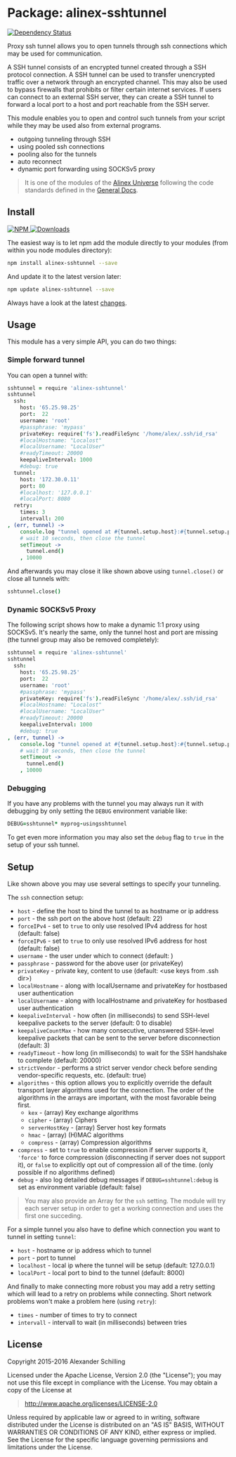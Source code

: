 Package: alinex-sshtunnel
=================================================

[![Dependency Status](https://gemnasium.com/alinex/node-sshtunnel.png)](https://gemnasium.com/alinex/node-sshtunnel)

Proxy ssh tunnel allows you to open tunnels through ssh connections which may be
used for communication.

A SSH tunnel consists of an encrypted tunnel created through a SSH protocol
connection. A SSH tunnel can be used to transfer unencrypted traffic over a
network through an encrypted channel. This may also be used to bypass firewalls
that prohibits or filter certain internet services.
If users can connect to an external SSH server, they can create a SSH tunnel to
forward a local port to a host and port reachable from the SSH server.

This module enables you to open and control such tunnels from your script while
they may be used also from external programs.

- outgoing tunneling through SSH
- using pooled ssh connections
- pooling also for the tunnels
- auto reconnect
- dynamic port forwarding using SOCKSv5 proxy

> It is one of the modules of the [Alinex Universe](http://alinex.github.io/code.html)
> following the code standards defined in the [General Docs](http://alinex.github.io/develop).

Install
-------------------------------------------------

[![NPM](https://nodei.co/npm/alinex-sshtunnel.png?downloads=true&downloadRank=true&stars=true)
 ![Downloads](https://nodei.co/npm-dl/alinex-sshtunnel.png?months=9&height=3)
](https://www.npmjs.com/package/alinex-sshtunnel)

The easiest way is to let npm add the module directly to your modules
(from within you node modules directory):

``` sh
npm install alinex-sshtunnel --save
```

And update it to the latest version later:

``` sh
npm update alinex-sshtunnel --save
```

Always have a look at the latest [changes](Changelog.md).


Usage
-------------------------------------------------
This module has a very simple API, you can do two things:

### Simple forward tunnel

You can open a tunnel with:

``` coffee
sshtunnel = require 'alinex-sshtunnel'
sshtunnel
  ssh:
    host: '65.25.98.25'
    port:  22
    username: 'root'
    #passphrase: 'mypass'
    privateKey: require('fs').readFileSync '/home/alex/.ssh/id_rsa'
    #localHostname: "Localost"
    #localUsername: "LocalUser"
    #readyTimeout: 20000
    keepaliveInterval: 1000
    #debug: true
  tunnel:
    host: '172.30.0.11'
    port: 80
    #localhost: '127.0.0.1'
    #localPort: 8080
  retry:
    times: 3
    intervall: 200
, (err, tunnel) ->
    console.log "tunnel opened at #{tunnel.setup.host}:#{tunnel.setup.port}"
    # wait 10 seconds, then close the tunnel
    setTimeout ->
      tunnel.end()
    , 10000
```

And afterwards you may close it like shown above using `tunnel.close()` or
close all tunnels with:

``` coffee
sshtunnel.close()
```

### Dynamic SOCKSv5 Proxy

The following script shows how to make a dynamic 1:1 proxy using SOCKSv5. It's
nearly the same, only the tunnel host and port are missing (the tunnel group
may also be removed completely):

``` coffee
sshtunnel = require 'alinex-sshtunnel'
sshtunnel
  ssh:
    host: '65.25.98.25'
    port:  22
    username: 'root'
    #passphrase: 'mypass'
    privateKey: require('fs').readFileSync '/home/alex/.ssh/id_rsa'
    #localHostname: "Localost"
    #localUsername: "LocalUser"
    #readyTimeout: 20000
    keepaliveInterval: 1000
    #debug: true
, (err, tunnel) ->
    console.log "tunnel opened at #{tunnel.setup.host}:#{tunnel.setup.port}"
    # wait 10 seconds, then close the tunnel
    setTimeout ->
      tunnel.end()
    , 10000
```

### Debugging

If you have any problems with the tunnel you may always run it with debugging by
only setting the `DEBUG` environment variable like:

``` coffee
DEBUG=sshtunnel* myprog-usingsshtunnel
```

To get even more information you may also set the `debug` flag to `true` in the
setup of your ssh tunnel.


Setup
-------------------------------------------------

Like shown above you may use several settings to specify your tunneling.

The `ssh` connection setup:

- `host` - define the host to bind the tunnel to as hostname or ip address
- `port` - the ssh port on the above host (default: 22)
- `forceIPv4` - set to `true` to only use resolved IPv4 address for host (default: false)
- `forceIPv6` - set to `true` to only use resolved IPv6 address for host (default: false)
- `username` - the user under which to connect (default: <your username>)
- `passphrase` - password for the above user (or privateKey)
- `privateKey` - private key, content to use (default: <use keys from .ssh dir>)
- `localHostname` - along with localUsername and privateKey for hostbased user authentication
- `localUsername` - along with localHostname and privateKey for hostbased user authentication
- `keepaliveInterval` - how often (in milliseconds) to send SSH-level keepalive packets
  to the server (default: 0 to disable)
- `keepaliveCountMax` - how many consecutive, unanswered SSH-level keepalive packets that can
  be sent to the server before disconnection (default: 3)
- `readyTimeout` - how long (in milliseconds) to wait for the SSH handshake to complete
  (default: 20000)
- `strictVendor` - performs a strict server vendor check before sending vendor-specific
  requests, etc. (default: true)
- `algorithms` - this option allows you to explicitly override the default transport
  layer algorithms used for the connection. The order of the algorithms in the arrays
  are important, with the most favorable being first.
  - `kex` - (array) Key exchange algorithms
  - `cipher` - (array) Ciphers
  - `serverHostKey` - (array) Server host key formats
  - `hmac` - (array) (H)MAC algorithms
  - `compress` - (array) Compression algorithms
- `compress` - set to `true` to enable compression if server supports it, `'force'` to
  force compression (disconnecting if server does not support it), or `false` to explicitly
  opt out of compression all of the time. (only possible if no algorithms defined)
- `debug` - also log detailed debug messages if `DEBUG=sshtunnel:debug` is set as
  environment variable (default: false)

> You may also provide an Array for the `ssh` setting. The module will try each server
> setup in order to get a working connection and uses the first one succeding.

For a simple tunnel you also have to define which connection you want to tunnel
in setting `tunnel`:

- `host` - hostname or ip address which to tunnel
- `port` - port to tunnel
- `localhost` - local ip where the tunnel will be setup (default: 127.0.0.1)
- `localPort` - local port to bind to the tunnel (default: 8000)

And finally to make connecting more robust you may add a retry setting which will
lead to a retry on problems while connecting. Short network problems won't make a
problem here (using `retry`):

- `times` - number of times to try to connect
- `intervall` - intervall to wait (in milliseconds) between tries


License
-------------------------------------------------

Copyright 2015-2016 Alexander Schilling

Licensed under the Apache License, Version 2.0 (the "License");
you may not use this file except in compliance with the License.
You may obtain a copy of the License at

>  <http://www.apache.org/licenses/LICENSE-2.0>

Unless required by applicable law or agreed to in writing, software
distributed under the License is distributed on an "AS IS" BASIS,
WITHOUT WARRANTIES OR CONDITIONS OF ANY KIND, either express or implied.
See the License for the specific language governing permissions and
limitations under the License.
